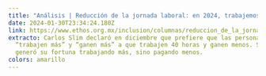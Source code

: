 ```yaml
---
title: "Análisis | Reducción de la jornada laboral: en 2024, trabajemos menos"
date: 2024-01-30T23:34:24.180Z
link: https://www.ethos.org.mx/inclusion/columnas/reduccion_de_la_jornada_laboral_en_2024_trabajemos_menos
extracto: Carlos Slim declaró en diciembre que prefiere que las personas
  “trabajen más” y “ganen más” a que trabajen 40 horas y ganen menos. Slim no
  generó su fortuna trabajando más, sino pagando menos.
colors: amarillo
---
```

